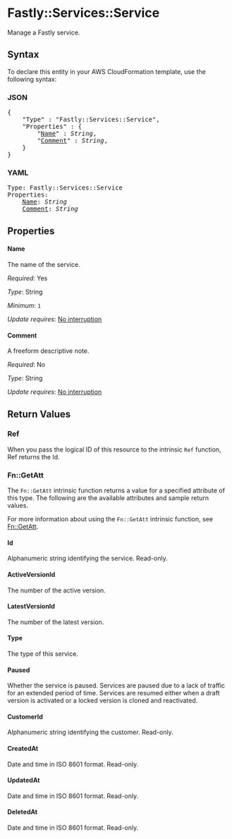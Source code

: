 # Fastly::Services::Service

Manage a Fastly service.

## Syntax

To declare this entity in your AWS CloudFormation template, use the following syntax:

### JSON

<pre>
{
    "Type" : "Fastly::Services::Service",
    "Properties" : {
        "<a href="#name" title="Name">Name</a>" : <i>String</i>,
        "<a href="#comment" title="Comment">Comment</a>" : <i>String</i>,
    }
}
</pre>

### YAML

<pre>
Type: Fastly::Services::Service
Properties:
    <a href="#name" title="Name">Name</a>: <i>String</i>
    <a href="#comment" title="Comment">Comment</a>: <i>String</i>
</pre>

## Properties

#### Name

The name of the service.

_Required_: Yes

_Type_: String

_Minimum_: <code>1</code>

_Update requires_: [No interruption](https://docs.aws.amazon.com/AWSCloudFormation/latest/UserGuide/using-cfn-updating-stacks-update-behaviors.html#update-no-interrupt)

#### Comment

A freeform descriptive note.

_Required_: No

_Type_: String

_Update requires_: [No interruption](https://docs.aws.amazon.com/AWSCloudFormation/latest/UserGuide/using-cfn-updating-stacks-update-behaviors.html#update-no-interrupt)

## Return Values

### Ref

When you pass the logical ID of this resource to the intrinsic `Ref` function, Ref returns the Id.

### Fn::GetAtt

The `Fn::GetAtt` intrinsic function returns a value for a specified attribute of this type. The following are the available attributes and sample return values.

For more information about using the `Fn::GetAtt` intrinsic function, see [Fn::GetAtt](https://docs.aws.amazon.com/AWSCloudFormation/latest/UserGuide/intrinsic-function-reference-getatt.html).

#### Id

Alphanumeric string identifying the service. Read-only.

#### ActiveVersionId

The number of the active version.

#### LatestVersionId

The number of the latest version.

#### Type

The type of this service.

#### Paused

Whether the service is paused. Services are paused due to a lack of traffic for an extended period of time. Services are resumed either when a draft version is activated or a locked version is cloned and reactivated.

#### CustomerId

Alphanumeric string identifying the customer. Read-only.

#### CreatedAt

Date and time in ISO 8601 format. Read-only.

#### UpdatedAt

Date and time in ISO 8601 format. Read-only.

#### DeletedAt

Date and time in ISO 8601 format. Read-only.

